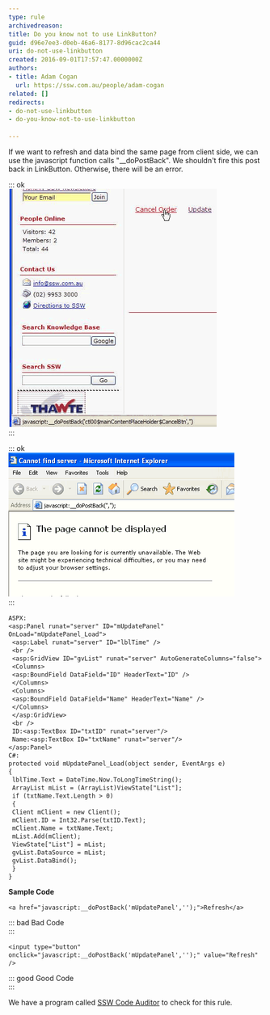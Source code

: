 ```yaml
---
type: rule
archivedreason: 
title: Do you know not to use LinkButton?
guid: d96e7ee3-d0eb-46a6-8177-8d96cac2ca44
uri: do-not-use-linkbutton
created: 2016-09-01T17:57:47.0000000Z
authors:
- title: Adam Cogan
  url: https://ssw.com.au/people/adam-cogan
related: []
redirects:
- do-not-use-linkbutton
- do-you-know-not-to-use-linkbutton

---
```


If we want to refresh and data bind the same page from client side, we can use the javascript function calls "\_\_doPostBack". We shouldn't fire this post back in LinkButton. Otherwise, there will be an error.

<!--endintro-->


::: ok  
![Figure: Right click the link with \_\_doPostBack event](RightClickLink.gif)  
:::


::: ok  
![Figure: New window with incorrect URL](PostBack.gif)  
:::



```
ASPX:
<asp:Panel runat="server" ID="mUpdatePanel" OnLoad="mUpdatePanel_Load">
 <asp:Label runat="server" ID="lblTime" />
 <br />
 <asp:GridView ID="gvList" runat="server" AutoGenerateColumns="false">
 <Columns>
 <asp:BoundField DataField="ID" HeaderText="ID" />
 </Columns>
 <Columns>
 <asp:BoundField DataField="Name" HeaderText="Name" />
 </Columns>
 </asp:GridView>
 <br />
 ID:<asp:TextBox ID="txtID" runat="server"/>
 Name:<asp:TextBox ID="txtName" runat="server"/>
</asp:Panel>
C#:
protected void mUpdatePanel_Load(object sender, EventArgs e)
{
 lblTime.Text = DateTime.Now.ToLongTimeString();
 ArrayList mList = (ArrayList)ViewState["List"];
 if (txtName.Text.Length > 0)
 {
 Client mClient = new Client();
 mClient.ID = Int32.Parse(txtID.Text);
 mClient.Name = txtName.Text;
 mList.Add(mClient);
 ViewState["List"] = mList;
 gvList.DataSource = mList;
 gvList.DataBind();
 }
}
```


 **Sample Code** 


```
<a href="javascript:__doPostBack('mUpdatePanel','');">Refresh</a>
```




::: bad
Bad Code  
:::



```
<input type="button" onclick="javascript:__doPostBack('mUpdatePanel','');" value="Refresh" />
```




::: good
Good Code  
:::

We have a program called [SSW Code Auditor](https://www.ssw.com.au/ssw/CodeAuditor/) to check for this rule.
